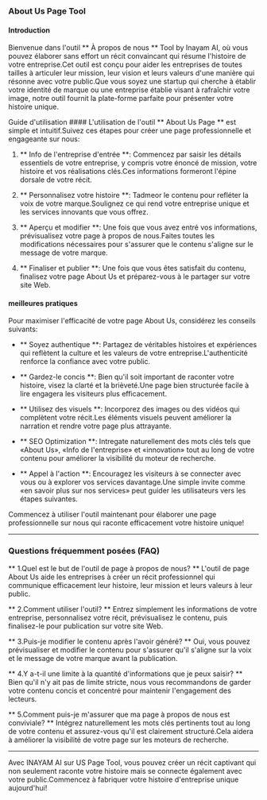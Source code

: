 ### About Us Page Tool

#### Introduction
Bienvenue dans l'outil ** À propos de nous ** Tool by Inayam AI, où vous pouvez élaborer sans effort un récit convaincant qui résume l'histoire de votre entreprise.Cet outil est conçu pour aider les entreprises de toutes tailles à articuler leur mission, leur vision et leurs valeurs d'une manière qui résonne avec votre public.Que vous soyez une startup qui cherche à établir votre identité de marque ou une entreprise établie visant à rafraîchir votre image, notre outil fournit la plate-forme parfaite pour présenter votre histoire unique.

Guide d'utilisation ####
L'utilisation de l'outil ** About Us Page ** est simple et intuitif.Suivez ces étapes pour créer une page professionnelle et engageante sur nous:

1. ** Info de l'entreprise d'entrée **: Commencez par saisir les détails essentiels de votre entreprise, y compris votre énoncé de mission, votre histoire et vos réalisations clés.Ces informations formeront l'épine dorsale de votre récit.

2. ** Personnalisez votre histoire **: Tadmeor le contenu pour refléter la voix de votre marque.Soulignez ce qui rend votre entreprise unique et les services innovants que vous offrez.

3. ** Aperçu et modifier **: Une fois que vous avez entré vos informations, prévisualisez votre page à propos de nous.Faites toutes les modifications nécessaires pour s'assurer que le contenu s'aligne sur le message de votre marque.

4. ** Finaliser et publier **: Une fois que vous êtes satisfait du contenu, finalisez votre page About Us et préparez-vous à le partager sur votre site Web.

#### meilleures pratiques
Pour maximiser l'efficacité de votre page About Us, considérez les conseils suivants:

- ** Soyez authentique **: Partagez de véritables histoires et expériences qui reflètent la culture et les valeurs de votre entreprise.L'authenticité renforce la confiance avec votre public.

- ** Gardez-le concis **: Bien qu'il soit important de raconter votre histoire, visez la clarté et la brièveté.Une page bien structurée facile à lire engagera les visiteurs plus efficacement.

- ** Utilisez des visuels **: Incorporez des images ou des vidéos qui complètent votre récit.Les éléments visuels peuvent améliorer la narration et rendre votre page plus attrayante.

- ** SEO Optimization **: Intregate naturellement des mots clés tels que «About Us», «Info de l'entreprise» et «innovation» tout au long de votre contenu pour améliorer la visibilité du moteur de recherche.

- ** Appel à l'action **: Encouragez les visiteurs à se connecter avec vous ou à explorer vos services davantage.Une simple invite comme «en savoir plus sur nos services» peut guider les utilisateurs vers les étapes suivantes.

Commencez à utiliser l'outil maintenant pour élaborer une page professionnelle sur nous qui raconte efficacement votre histoire unique!

---

### Questions fréquemment posées (FAQ)

** 1.Quel est le but de l'outil de page à propos de nous? **
L'outil de page About Us aide les entreprises à créer un récit professionnel qui communique efficacement leur histoire, leur mission et leurs valeurs à leur public.

** 2.Comment utiliser l'outil? **
Entrez simplement les informations de votre entreprise, personnalisez votre récit, prévisualisez le contenu, puis finalisez-le pour publication sur votre site Web.

** 3.Puis-je modifier le contenu après l'avoir généré? **
Oui, vous pouvez prévisualiser et modifier le contenu pour s'assurer qu'il s'aligne sur la voix et le message de votre marque avant la publication.

** 4.Y a-t-il une limite à la quantité d'informations que je peux saisir? **
Bien qu'il n'y ait pas de limite stricte, nous vous recommandons de garder votre contenu concis et concentré pour maintenir l'engagement des lecteurs.

** 5.Comment puis-je m'assurer que ma page à propos de nous est conviviale? **
Intégrez naturellement les mots clés pertinents tout au long de votre contenu et assurez-vous qu'il est clairement structuré.Cela aidera à améliorer la visibilité de votre page sur les moteurs de recherche.

---

Avec INAYAM AI sur US Page Tool, vous pouvez créer un récit captivant qui non seulement raconte votre histoire mais se connecte également avec votre public.Commencez à fabriquer votre histoire d'entreprise unique aujourd'hui!